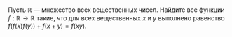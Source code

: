 Пусть $\mathbb{R}$ — множество всех вещественных чисел. Найдите все функции $f:\mathbb{R} \to \mathbb{R}$  такие, что для всех вещественных $x$ и $y$ выполнено равенство $f(f(x)f(y)) + f(x+y) = f(xy).$